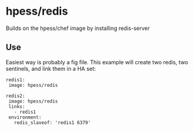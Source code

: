 # hpess/redis
Builds on the hpess/chef image by installing redis-server 

## Use
Easiest way is probably a fig file.  This example will create two redis, two sentinels, and link them in a HA set:
```
redis1:
 image: hpess/redis

redis2:
 image: hpess/redis
 links:
   - redis1
 environment:
   redis_slaveof: 'redis1 6379'
```
